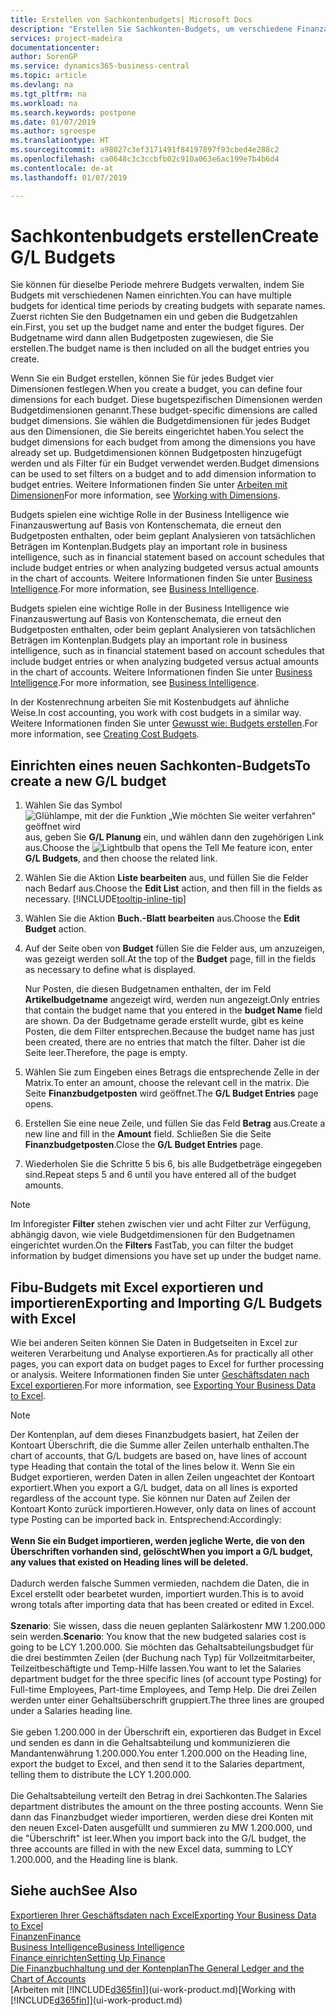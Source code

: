 ```yaml
---
title: Erstellen von Sachkontenbudgets| Microsoft Docs
description: "Erstellen Sie Sachkonten-Budgets, um verschiedene Finanzaktivitäten zu prognostizieren und Dimensionen zu den einzelnen Intelligence-Zwecken zuzuordnen."
services: project-madeira
documentationcenter: 
author: SorenGP
ms.service: dynamics365-business-central
ms.topic: article
ms.devlang: na
ms.tgt_pltfrm: na
ms.workload: na
ms.search.keywords: postpone
ms.date: 01/07/2019
ms.author: sgroespe
ms.translationtype: HT
ms.sourcegitcommit: a98027c3ef3171491f84197897f93cbed4e288c2
ms.openlocfilehash: ca0648c3c3ccbfb02c910a063e6ac199e7b4b6d4
ms.contentlocale: de-at
ms.lasthandoff: 01/07/2019

---
```

# <a name="create-gl-budgets"></a><span data-ttu-id="8e6b1-103">Sachkontenbudgets erstellen</span><span class="sxs-lookup"><span data-stu-id="8e6b1-103">Create G/L Budgets</span></span>
<span data-ttu-id="8e6b1-104">Sie können für dieselbe Periode mehrere Budgets verwalten, indem Sie Budgets mit verschiedenen Namen einrichten.</span><span class="sxs-lookup"><span data-stu-id="8e6b1-104">You can have multiple budgets for identical time periods by creating budgets with separate names.</span></span> <span data-ttu-id="8e6b1-105">Zuerst richten Sie den Budgetnamen ein und geben die Budgetzahlen ein.</span><span class="sxs-lookup"><span data-stu-id="8e6b1-105">First, you set up the budget name and enter the budget figures.</span></span> <span data-ttu-id="8e6b1-106">Der Budgetname wird dann allen Budgetposten zugewiesen, die Sie erstellen.</span><span class="sxs-lookup"><span data-stu-id="8e6b1-106">The budget name is then included on all the budget entries you create.</span></span>  

 <span data-ttu-id="8e6b1-107">Wenn Sie ein Budget erstellen, können Sie für jedes Budget vier Dimensionen festlegen.</span><span class="sxs-lookup"><span data-stu-id="8e6b1-107">When you create a budget, you can define four dimensions for each budget.</span></span> <span data-ttu-id="8e6b1-108">Diese bugetspezifischen Dimensionen werden Budgetdimensionen genannt.</span><span class="sxs-lookup"><span data-stu-id="8e6b1-108">These budget-specific dimensions are called budget dimensions.</span></span> <span data-ttu-id="8e6b1-109">Sie wählen die Budgetdimensionen für jedes Budget aus den Dimensionen, die Sie bereits eingerichtet haben.</span><span class="sxs-lookup"><span data-stu-id="8e6b1-109">You select the budget dimensions for each budget from among the dimensions you have already set up.</span></span> <span data-ttu-id="8e6b1-110">Budgetdimensionen können Budgetposten hinzugefügt werden und als Filter für ein Budget verwendet werden.</span><span class="sxs-lookup"><span data-stu-id="8e6b1-110">Budget dimensions can be used to set filters on a budget and to add dimension information to budget entries.</span></span> <span data-ttu-id="8e6b1-111">Weitere Informationen finden Sie unter [Arbeiten mit Dimensionen](finance-dimensions.md)</span><span class="sxs-lookup"><span data-stu-id="8e6b1-111">For more information, see [Working with Dimensions](finance-dimensions.md).</span></span>

 <span data-ttu-id="8e6b1-112">Budgets spielen eine wichtige Rolle in der Business Intelligence wie Finanzauswertung auf Basis von Kontenschemata, die erneut den Budgetposten enthalten, oder beim geplant Analysieren von tatsächlichen Beträgen im Kontenplan.</span><span class="sxs-lookup"><span data-stu-id="8e6b1-112">Budgets play an important role in business intelligence, such as in financial statement based on account schedules that include budget entries or when analyzing budgeted versus actual amounts in the chart of accounts.</span></span> <span data-ttu-id="8e6b1-113">Weitere Informationen finden Sie unter [Business Intelligence](bi.md).</span><span class="sxs-lookup"><span data-stu-id="8e6b1-113">For more information, see [Business Intelligence](bi.md).</span></span>

 <span data-ttu-id="8e6b1-114">Budgets spielen eine wichtige Rolle in der Business Intelligence wie Finanzauswertung auf Basis von Kontenschemata, die erneut den Budgetposten enthalten, oder beim geplant Analysieren von tatsächlichen Beträgen im Kontenplan.</span><span class="sxs-lookup"><span data-stu-id="8e6b1-114">Budgets play an important role in business intelligence, such as in financial statement based on account schedules that include budget entries or when analyzing budgeted versus actual amounts in the chart of accounts.</span></span> <span data-ttu-id="8e6b1-115">Weitere Informationen finden Sie unter [Business Intelligence](bi.md).</span><span class="sxs-lookup"><span data-stu-id="8e6b1-115">For more information, see [Business Intelligence](bi.md).</span></span>

<span data-ttu-id="8e6b1-116">In der Kostenrechnung arbeiten Sie mit Kostenbudgets auf ähnliche Weise.</span><span class="sxs-lookup"><span data-stu-id="8e6b1-116">In cost accounting, you work with cost budgets in a similar way.</span></span> <span data-ttu-id="8e6b1-117">Weitere Informationen finden Sie unter [Gewusst wie: Budgets erstellen](finance-create-cost-budgets.md).</span><span class="sxs-lookup"><span data-stu-id="8e6b1-117">For more information, see [Creating Cost Budgets](finance-create-cost-budgets.md).</span></span>    

## <a name="to-create-a-new-gl-budget"></a><span data-ttu-id="8e6b1-118">Einrichten eines neuen Sachkonten-Budgets</span><span class="sxs-lookup"><span data-stu-id="8e6b1-118">To create a new G/L budget</span></span>  
1. <span data-ttu-id="8e6b1-119">Wählen Sie das Symbol ![Glühlampe, mit der die Funktion „Wie möchten Sie weiter verfahren“ geöffnet wird](media/ui-search/search_small.png "Wie möchten Sie weiter verfahren?") aus, geben Sie **G/L Planung** ein, und wählen dann den zugehörigen Link aus.</span><span class="sxs-lookup"><span data-stu-id="8e6b1-119">Choose the ![Lightbulb that opens the Tell Me feature](media/ui-search/search_small.png "Tell me what you want to do") icon, enter **G/L Budgets**, and then choose the related link.</span></span>  
2. <span data-ttu-id="8e6b1-120">Wählen Sie die Aktion **Liste bearbeiten** aus, und füllen Sie die Felder nach Bedarf aus.</span><span class="sxs-lookup"><span data-stu-id="8e6b1-120">Choose the **Edit List** action, and then fill in the fields as necessary.</span></span> [!INCLUDE[tooltip-inline-tip](includes/tooltip-inline-tip_md.md)]  
3. <span data-ttu-id="8e6b1-121">Wählen Sie die Aktion **Buch.-Blatt bearbeiten** aus.</span><span class="sxs-lookup"><span data-stu-id="8e6b1-121">Choose the **Edit Budget** action.</span></span>
4. <span data-ttu-id="8e6b1-122">Auf der Seite oben von **Budget** füllen Sie die Felder aus, um anzuzeigen, was gezeigt werden soll.</span><span class="sxs-lookup"><span data-stu-id="8e6b1-122">At the top of the **Budget** page, fill in the fields as necessary to define what is displayed.</span></span>  

    <span data-ttu-id="8e6b1-123">Nur Posten, die diesen Budgetnamen enthalten, der im Feld **Artikelbudgetname** angezeigt wird, werden nun angezeigt.</span><span class="sxs-lookup"><span data-stu-id="8e6b1-123">Only entries that contain the budget name that you entered in the **budget Name** field are shown.</span></span> <span data-ttu-id="8e6b1-124">Da der Budgetname gerade erstellt wurde, gibt es keine Posten, die dem Filter entsprechen.</span><span class="sxs-lookup"><span data-stu-id="8e6b1-124">Because the budget name has just been created, there are no entries that match the filter.</span></span> <span data-ttu-id="8e6b1-125">Daher ist die Seite leer.</span><span class="sxs-lookup"><span data-stu-id="8e6b1-125">Therefore, the page is empty.</span></span>  
5. <span data-ttu-id="8e6b1-126">Wählen Sie zum Eingeben eines Betrags die entsprechende Zelle in der Matrix.</span><span class="sxs-lookup"><span data-stu-id="8e6b1-126">To enter an amount, choose the relevant cell in the matrix.</span></span> <span data-ttu-id="8e6b1-127">Die Seite **Finanzbudgetposten** wird geöffnet.</span><span class="sxs-lookup"><span data-stu-id="8e6b1-127">The **G/L Budget Entries** page opens.</span></span>  
6. <span data-ttu-id="8e6b1-128">Erstellen Sie eine neue Zeile, und füllen Sie das Feld **Betrag** aus.</span><span class="sxs-lookup"><span data-stu-id="8e6b1-128">Create a new line and fill in the **Amount** field.</span></span> <span data-ttu-id="8e6b1-129">Schließen Sie die Seite **Finanzbudgetposten**.</span><span class="sxs-lookup"><span data-stu-id="8e6b1-129">Close the **G/L Budget Entries** page.</span></span>  
7. <span data-ttu-id="8e6b1-130">Wiederholen Sie die Schritte 5 bis 6, bis alle Budgetbeträge eingegeben sind.</span><span class="sxs-lookup"><span data-stu-id="8e6b1-130">Repeat steps 5 and 6 until you have entered all of the budget amounts.</span></span>  

> [!NOTE]  
>  <span data-ttu-id="8e6b1-131">Im Inforegister  **Filter** stehen zwischen vier und acht Filter zur Verfügung, abhängig davon, wie viele  Budgetdimensionen für den Budgetnamen eingerichtet wurden.</span><span class="sxs-lookup"><span data-stu-id="8e6b1-131">On the **Filters** FastTab, you can filter the budget information by budget dimensions you have set up under the budget name.</span></span>

## <a name="exporting-and-importing-gl-budgets-with-excel"></a><span data-ttu-id="8e6b1-132">Fibu-Budgets mit Excel exportieren und importieren</span><span class="sxs-lookup"><span data-stu-id="8e6b1-132">Exporting and Importing G/L Budgets with Excel</span></span>
<span data-ttu-id="8e6b1-133">Wie bei anderen Seiten können Sie Daten in Budgetseiten in Excel zur weiteren Verarbeitung und Analyse exportieren.</span><span class="sxs-lookup"><span data-stu-id="8e6b1-133">As for practically all other pages, you can export data on budget pages to Excel for further processing or analysis.</span></span> <span data-ttu-id="8e6b1-134">Weitere Informationen finden Sie unter [Geschäftsdaten nach Excel exportieren](about-export-data.md).</span><span class="sxs-lookup"><span data-stu-id="8e6b1-134">For more information, see [Exporting Your Business Data to Excel](about-export-data.md).</span></span>

> [!NOTE]
> <span data-ttu-id="8e6b1-135">Der Kontenplan, auf dem dieses Finanzbudgets basiert, hat Zeilen der Kontoart Überschrift, die die Summe aller Zeilen unterhalb enthalten.</span><span class="sxs-lookup"><span data-stu-id="8e6b1-135">The chart of accounts, that G/L budgets are based on, have lines of account type Heading that contain the total of the lines below it.</span></span> <span data-ttu-id="8e6b1-136">Wenn Sie ein Budget exportieren, werden Daten in allen Zeilen ungeachtet der Kontoart exportiert.</span><span class="sxs-lookup"><span data-stu-id="8e6b1-136">When you export a G/L budget, data on all lines is exported regardless of the account type.</span></span> <span data-ttu-id="8e6b1-137">Sie können nur Daten auf Zeilen der Kontoart Konto zurück importieren.</span><span class="sxs-lookup"><span data-stu-id="8e6b1-137">However, only data on lines of account type Posting can be imported back in.</span></span> <span data-ttu-id="8e6b1-138">Entsprechend:</span><span class="sxs-lookup"><span data-stu-id="8e6b1-138">Accordingly:</span></span> <br /><br /> <span data-ttu-id="8e6b1-139">**Wenn Sie ein Budget importieren, werden jegliche Werte, die von den Überschriften vorhanden sind, gelöscht**</span><span class="sxs-lookup"><span data-stu-id="8e6b1-139">**When you import a G/L budget, any values that existed on Heading lines will be deleted.**</span></span> <br /><br /> <span data-ttu-id="8e6b1-140">Dadurch werden falsche Summen vermieden, nachdem die Daten, die in Excel erstellt oder bearbetet wurden, importiert wurden.</span><span class="sxs-lookup"><span data-stu-id="8e6b1-140">This is to avoid wrong totals after importing data that has been created or edited in Excel.</span></span><br /><br /> <span data-ttu-id="8e6b1-141">**Szenario**: Sie wissen, dass die neuen geplanten Salärkostenr MW 1.200.000 sein werden.</span><span class="sxs-lookup"><span data-stu-id="8e6b1-141">**Scenario**: You know that the new budgeted salaries cost is going to be LCY 1.200.000.</span></span> <span data-ttu-id="8e6b1-142">Sie möchten das Gehaltsabteilungsbudget für die drei bestimmten Zeilen (der Buchung nach Typ) für Vollzeitmitarbeiter, Teilzeitbeschäftigte und Temp-Hilfe lassen.</span><span class="sxs-lookup"><span data-stu-id="8e6b1-142">You want to let the Salaries department budget for the three specific lines (of account type Posting) for Full-time Employees, Part-time Employees, and Temp Help.</span></span> <span data-ttu-id="8e6b1-143">Die drei Zeilen werden unter einer Gehaltsüberschrift gruppiert.</span><span class="sxs-lookup"><span data-stu-id="8e6b1-143">The three lines are grouped under a Salaries heading line.</span></span><br /><br /><span data-ttu-id="8e6b1-144">Sie geben 1.200.000 in der Überschrift ein, exportieren das Budget in Excel und senden es dann in die Gehaltsabteilung und kommunizieren die Mandantenwährung 1.200.000.</span><span class="sxs-lookup"><span data-stu-id="8e6b1-144">You enter 1.200.000 on the Heading line, export the budget to Excel, and then send it to the Salaries department, telling them to distribute the LCY 1.200.000.</span></span><br /><br /> <span data-ttu-id="8e6b1-145">Die Gehaltsabteilung verteilt den Betrag in drei Sachkonten.</span><span class="sxs-lookup"><span data-stu-id="8e6b1-145">The Salaries department distributes the amount on the three posting accounts.</span></span> <span data-ttu-id="8e6b1-146">Wenn Sie dann das Finanzbudget wieder importieren, werden diese drei Konten mit den neuen Excel-Daten ausgefüllt und summieren zu MW 1.200.000, und die "Überschrift" ist leer.</span><span class="sxs-lookup"><span data-stu-id="8e6b1-146">When you import back into the G/L budget, the three accounts are filled in with the new Excel data, summing to LCY 1.200.000, and the Heading line is blank.</span></span>

## <a name="see-also"></a><span data-ttu-id="8e6b1-147">Siehe auch</span><span class="sxs-lookup"><span data-stu-id="8e6b1-147">See Also</span></span>
[<span data-ttu-id="8e6b1-148">Exportieren Ihrer Geschäftsdaten nach Excel</span><span class="sxs-lookup"><span data-stu-id="8e6b1-148">Exporting Your Business Data to Excel</span></span>](about-export-data.md)  
[<span data-ttu-id="8e6b1-149">Finanzen</span><span class="sxs-lookup"><span data-stu-id="8e6b1-149">Finance</span></span>](finance.md)  
[<span data-ttu-id="8e6b1-150">Business Intelligence</span><span class="sxs-lookup"><span data-stu-id="8e6b1-150">Business Intelligence</span></span>](bi.md)  
[<span data-ttu-id="8e6b1-151">Finance einrichten</span><span class="sxs-lookup"><span data-stu-id="8e6b1-151">Setting Up Finance</span></span>](finance-setup-finance.md)  
[<span data-ttu-id="8e6b1-152">Die Finanzbuchhaltung und der Kontenplan</span><span class="sxs-lookup"><span data-stu-id="8e6b1-152">The General Ledger and the Chart of Accounts</span></span>](finance-general-ledger.md)  
<span data-ttu-id="8e6b1-153">[Arbeiten mit [!INCLUDE[d365fin](includes/d365fin_md.md)]](ui-work-product.md)</span><span class="sxs-lookup"><span data-stu-id="8e6b1-153">[Working with [!INCLUDE[d365fin](includes/d365fin_md.md)]](ui-work-product.md)</span></span>  

